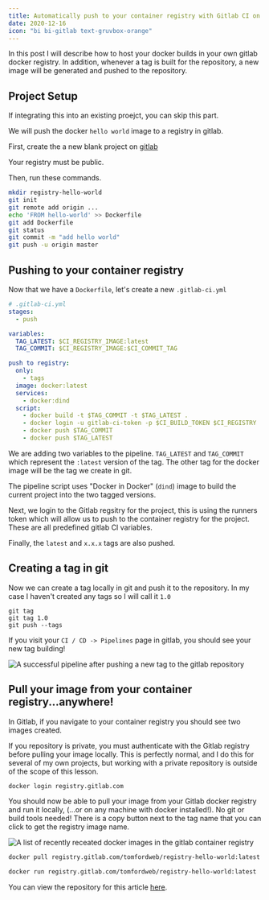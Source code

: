 ```yaml
---
title: Automatically push to your container registry with Gitlab CI on tag push
date: 2020-12-16
icon: "bi bi-gitlab text-gruvbox-orange"
---
```


In this post I will describe how to host your docker builds in your own gitlab docker registry. In addition, whenever a tag is built for the repository, a new image will be generated and pushed to the repository.

<!--more-->

## Project Setup

If integrating this into an existing proejct, you can skip this part.

We will push the docker `hello world` image to a registry in gitlab.

First, create the a new blank project on [gitlab](https://gitlab.com/projects/new#blank_project)

Your registry must be public.

Then, run these commands.

```bash
mkdir registry-hello-world
git init
git remote add origin ...
echo 'FROM hello-world' >> Dockerfile
git add Dockerfile
git status
git commit -m "add hello world"
git push -u origin master
```

## Pushing to your container registry

Now that we have a `Dockerfile`, let's create a new `.gitlab-ci.yml`

```yml
# .gitlab-ci.yml
stages:
  - push

variables:
  TAG_LATEST: $CI_REGISTRY_IMAGE:latest
  TAG_COMMIT: $CI_REGISTRY_IMAGE:$CI_COMMIT_TAG

push to registry:
  only:
    - tags
  image: docker:latest
  services:
    - docker:dind
  script:
    - docker build -t $TAG_COMMIT -t $TAG_LATEST .
    - docker login -u gitlab-ci-token -p $CI_BUILD_TOKEN $CI_REGISTRY
    - docker push $TAG_COMMIT
    - docker push $TAG_LATEST
```

We are adding two variables to the pipeline. `TAG_LATEST` and `TAG_COMMIT` which represent the `:latest` version of the tag. The other tag for the docker image will be the tag we create in git.

The pipeline script uses "Docker in Docker" (`dind`) image to build the current project into the two tagged versions.

Next, we login to the Gitlab regsitry for the project, this is using the runners token which will allow us to push to the container registry for the project. These are all predefined gitlab CI variables.

Finally, the `latest` and `x.x.x` tags are also pushed.

## Creating a tag in git

Now we can create a tag locally in git and push it to the repository. In my case I haven't created any tags so I will call it `1.0`

```
git tag
git tag 1.0
git push --tags
```

If you visit your `CI / CD -> Pipelines` page in gitlab, you should see your new tag building!

<img className="img-center" src="/pipeline-success-on-pushing-docker-image.png" alt="A successful pipeline after pushing a new tag to the gitlab repository"/>

## Pull your image from your container registry...anywhere!

In Gitlab, if you navigate to your container registry you should see two images created.

If you repository is private, you must authenticate with the Gitlab registry before pulling your image locally. This is perfectly normal, and I do this for several of my own projects, but working with a private repository is outside of the scope of this lesson.

```bash
docker login registry.gitlab.com
```

You should now be able to pull your image from your Gitlab docker registry and run it locally, (...or on any machine with docker installed!). No git or build tools needed! There is a copy button next to the tag name that you can click to get the registry image name.

<img className="img-center" src="/pushing-docker-image-to-gitlab-registry.png" alt="A list of recently receated docker images in the gitlab container registry" />

```bash
docker pull registry.gitlab.com/tomfordweb/registry-hello-world:latest
```

```bash
docker run registry.gitlab.com/tomfordweb/registry-hello-world:latest
```

You can view the repository for this article [here](https://gitlab.com/tomfordweb/registry-hello-world).
